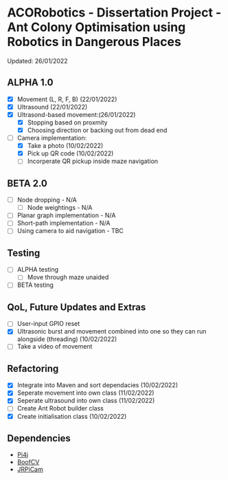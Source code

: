 # ACORobotics - Dissertation Project - Ant Colony Optimisation using Robotics in Dangerous Places
Updated: 26/01/2022

## ALPHA 1.0
- [x] Movement (L, R, F, B) (22/01/2022)
- [x] Ultrasound (22/01/2022)
- [x] Ultrasond-based movement:(26/01/2022)
  - [x] Stopping based on proxmity
  - [x] Choosing direction or backing out from dead end 
- [ ] Camera implementation:
	- [x] Take a photo (10/02/2022)
	- [x] Pick up QR code (10/02/2022)
	- [ ] Incorperate QR pickup inside maze navigation

## BETA 2.0
- [ ] Node dropping - N/A
	- [ ] Node weightings - N/A
- [ ] Planar graph implementation - N/A
- [ ] Short-path implementation - N/A
- [ ] Using camera to aid navigation - TBC

## Testing
- [ ] ALPHA testing
	- [ ] Move through maze unaided 
- [ ] BETA testing

## QoL, Future Updates and Extras
- [ ] User-input GPIO reset
- [x] Ultrasonic burst and movement combined into one so they can run alongside (threading) (10/02/2022)
- [ ] Take a video of movement

## Refactoring
- [x] Integrate into Maven and sort dependacies (10/02/2022)
- [x] Seperate movement into own class (11/02/2022)
- [x] Seperate ultrasound into own class (11/02/2022)
- [ ] Create Ant Robot builder class
- [x] Create initialisation class (10/02/2022)

## Dependencies
- [Pi4j](https://pi4j.com/1.2/download.html)
- [BoofCV](https://github.com/lessthanoptimal/BoofCV)
- [JRPiCam](https://github.com/Hopding/JRPiCam)
